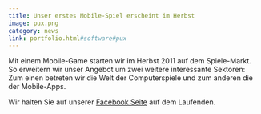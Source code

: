 ```yaml
---
title: Unser erstes Mobile-Spiel erscheint im Herbst
image: pux.png
category: news
link: portfolio.html#software#pux
---
```

Mit einem Mobile-Game starten wir im Herbst 2011 auf dem Spiele-Markt. So erweitern wir unser Angebot um zwei weitere interessante Sektoren: Zum einen betreten wir die Welt der Computerspiele und zum anderen die der Mobile-Apps.

Wir halten Sie auf unserer [Facebook Seite](http://www.facebook.com/asdfsystems) auf dem Laufenden.
